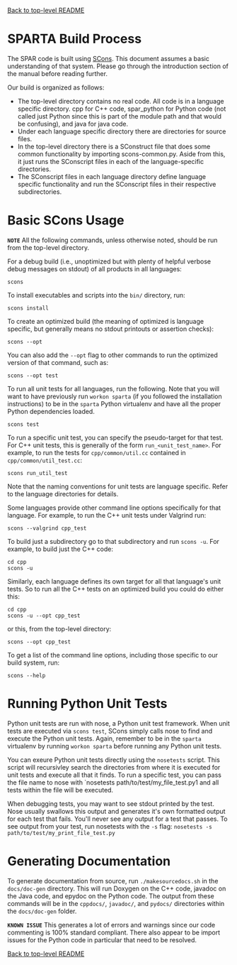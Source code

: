 [Back to top-level README](../README.md)

SPARTA Build Process
===============================================================================

The SPAR code is built using [SCons](www.scons.org). This document assumes a basic understanding of that system. Please go through the introduction section of the manual before reading further.

Our build is organized as follows:

- The top-level directory contains no real code. All code is in a language specific   directory. cpp for C++ code, spar_python for Python code (not called just Python since this is part of the module path and that would be confusing), and java for java code.
- Under each language specific directory there are directories for source files.
- In the top-level directory there is a SConstruct file that does some common functionality by importing scons-common.py. Aside from this, it just runs the SConscript files in each of the language-specific directories.
- The SConscript files in each language directory define language specific functionality and run the SConscript files in their respective subdirectories.

Basic SCons Usage
===============================================================================

**`NOTE`** All the following commands, unless otherwise noted, should be run from the top-level directory.

For a debug build (i.e., unoptimized but with plenty of helpful verbose debug messages on stdout) of all products in all languages:

```
scons
```

To install executables and scripts into the `bin/` directory, run:
```
scons install
```

To create an optimized build (the meaning of optimized is language specific, but generally means no stdout printouts or assertion checks):
```
scons --opt
```

You can also add the ``--opt`` flag to other commands to run the optimized version of that command, such as:
```
scons --opt test
```

To run all unit tests for all languages, run the following. Note that you will want to have previously run ``workon sparta`` (if you followed the installation instructions) to be in the ``sparta`` Python virtualenv and have all the proper Python dependencies loaded.
```
scons test
```

To run a specific unit test, you can specify the pseudo-target for that test. For C++ unit tests, this is generally of the form ``run_<unit_test_name>``. For example, to run the tests for ``cpp/common/util.cc`` contained in ``cpp/common/util_test.cc``:
```
scons run_util_test
```

Note that the naming conventions for unit tests are language specific. Refer to the language directories for details.

Some languages provide other command line options specifically for that language. For example, to run the C++ unit tests under Valgrind run:
```
scons --valgrind cpp_test
```

To build just a subdirectory go to that subdirectory and run ``scons -u``. For example, to build just the C++ code:
```
cd cpp
scons -u
```

Similarly, each language defines its own target for all that language's unit tests. So to run all the C++ tests on an optimized build you could do either this:
```
cd cpp
scons -u --opt cpp_test
```

or this, from the top-level directory:
```
scons --opt cpp_test
```

To get a list of the command line options, including those specific to our build system, run:
```
scons --help
```

Running Python Unit Tests
===============================================================================

Python unit tests are run with nose, a Python unit test framework. When unit tests are executed via ``scons test``, SCons simply calls nose to find and execute the Python unit tests. Again, remember to be in the ``sparta`` virtualenv by running ``workon sparta`` before running any Python unit tests.

You can exeure Python unit tests directly using the `nosetests` script.  This script will recursivley search the directories from where it is executed for unit tests and execute all that it finds.  To run a specific test, you can pass the file name to nose with `nosetests path/to/test/my_file_test.py1 and all tests within the file will be executed.

When debugging tests, you may want to see stdout printed by the test.  Nose usually swallows this output and generates it's own formatted output for each test that fails.  You'll never see any output for a test that passes.  To see output from your test, run nosetests with the `-s` flag: `nosetests -s path/to/test/my_print_file_test.py`

Generating Documentation
===============================================================================
To generate documentation from source, run `./makesourcedocs.sh` in the `docs/doc-gen` directory.  This will run Doxygen on the C++ code, javadoc on the Java code, and epydoc  on the Python code.  The output from these commands will be in the `cppdocs/`, `javadoc/`, and `pydocs/` directories within the `docs/doc-gen` folder.


**`KNOWN ISSUE`** This generates a lot of errors and warnings since our code commenting is 100% standard compliant. There also appear to be import issues for the Python code in particular that need to be resolved.

[Back to top-level README](../README.md)
